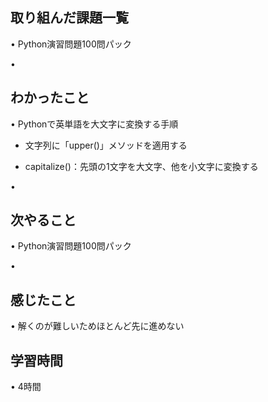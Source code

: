 ## 取り組んだ課題一覧
• Python演習問題100問パック

• 

## わかったこと
• Pythonで英単語を大文字に変換する手順﻿

* 文字列に「upper()」メソッドを適用する

	
* capitalize()：先頭の1文字を大文字、他を小文字に変換する﻿

		

• 

## 次やること
•  Python演習問題100問パック

• 

## 感じたこと
• 解くのが難しいためほとんど先に進めない

## 学習時間
• 4時間